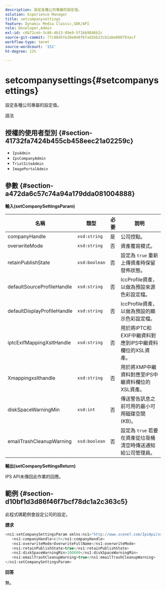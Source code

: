 ```yaml
---
description: 設定各種公司專屬的設定值。
solution: Experience Manager
title: setcompanysettings
feature: Dynamic Media Classic,SDK/API
role: Developer,Admin
exl-id: c6b72ceb-3c86-4b13-89e9-5f1bb9846b2c
source-git-commit: 77c88d5fe20e048f6fad2bb23cb1abe090793acf
workflow-type: tm+mt
source-wordcount: '151'
ht-degree: 12%

---
```


# setcompanysettings{#setcompanysettings}

設定各種公司專屬的設定值。

語法

## 授權的使用者型別 {#section-41732fa7424b455cb458eec21a02259c}

* `IpsAdmin`
* `IpsCompanyAdmin`
* `TrialSiteAdmin`
* `ImagePortalAdmin`

## 參數 {#section-a472da6c57c74a94a179dda081004888}

**輸入(setCompanySettingsParam)**

| 名稱 | 類型 | 必要 | 說明 |
|---|---|---|---|
| companyHandle | `xsd:string` | 是 | 公司控點。 |
| overwriteMode | `xsd:string` | 否 | 資產覆寫模式。 |
| retainPublishState | `xsd:boolean` | 否 | 設定為 `true` 重新上傳資產時保留發佈狀態。 |
| defaultSourceProfileHandle | `xsd:string` | 否 | IccProfile資產，以做為預設來源色彩設定檔。 |
| defaultDisplayProfileHandle | `xsd:string` | 否 | IccProfile資產，以做為預設的顯示色彩設定檔。 |
| iptcExifMappingXsltHandle | `xsd:string` | 否 | 用於將IPTC和EXIF中繼資料對應到IPS中繼資料欄位的XSL資產。 |
| Xmappingxslthandle | `xsd:string` | 否 | 用於將XMP中繼資料對應至IPS中繼資料欄位的XSL資產。 |
| diskSpaceWarningMin | `xsd:int` | 否 | 傳送警告訊息之前可用的最小可用磁碟空間(KB)。 |
| emailTrashCleanupWarning | `xsd:boolean` | 否 | 設定為 `true` 若要在資產從垃圾桶清空時傳送通知給公司管理員。 |

**輸出(setCompanySettingsReturn)**

IPS API未傳回此作業的回應。

## 範例 {#section-d10bf1d3d86f46f7bcf78dc1a2c363c5}

此程式碼範例會設定公司的設定。

**請求**

```java
<ns1:setCompanySettingsParam xmlns:ns1="http://www.scene7.com/IpsApi/xsd/2008-01-15">
   <ns1:companyHandle>c|6</ns1:companyHandle>
   <ns1:overwriteMode>OverwriteFullName</ns1:overwriteMode>
   <ns1:retainPublishState>true</ns1:retainPublishState>
   <ns1:diskSpaceWarningMin>100000</ns1:diskSpaceWarningMin>
   <ns1:emailTrashCleanupWarning>true</ns1:emailTrashCleanupWarning>
</ns1:setCompanySettingsParam>
```

**回答**

無。
